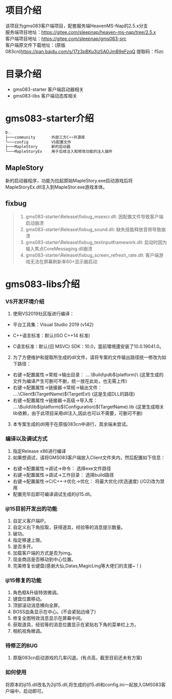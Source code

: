 # 项目介绍
该项目为gms083客户端项目，配套服务端HeavenMS-Nap的2.5.x分支  
服务端项目地址：https://gitee.com/sleepnap/heaven-ms-nap/tree/2.5.x  
客户端项目地址：https://gitee.com/sleepnap/gms083-src  
客户端原文件下载地址：(原版083cn)https://pan.baidu.com/s/17z3pBKu3jz5AOJmB9eFzqQ 提取码：f5zc

# 目录介绍
- gms083-starter 客户端启动器相关
- gms083-libs 客户端动态库相关
 

# gms083-starter介绍
~~~cpp
D:.
├───community 	    外部三方C++开源库
└───config		    VS配置文件
├───MapleStory      新的启动器
└───MapleStoryEx    用于后续注入和修改功能的注入插件 
~~~
 
## MapleStory
新的启动器程序，功能为拉起原始MapleStory.exe启动游戏后将MapleStoryEx.dll注入到MapleStor.exe游戏本体。

## fixbug
> 1. gms083-starter\Release\fixbug_msexcr.dll:              因配置文件导致客户端启动崩溃      
> 1. gms083-starter\Release\fixbug_sound.dll:               缺失技能释放音频导致崩溃      
> 1. gms083-starter\Release\fixbug_textinputframework.dll:  启动时因为输入焦点CoreMessaging.dll崩溃   
> 1. gms083-starter\Release\fixbug_screen_refresh_rate.dll: 客户端游戏无法在屏幕刷新率60+显示器启动


# gms083-libs介绍
### VS开发环境介绍
1. 使用VS2019社区版进行编译：
- 平台工具集：Visual Studio 2019 (v142)

- C++语言标准：默认(ISO C++14 标准)

- C语言标准：默认(旧 MSVC)
SDK：10.0，當前環境還安装了10.0.19041.0。
2. 为了方便维护和提取所生成的dll文件，请将专案的文件输出路径统一修改为如下路径：
- 右键->配置属性->常规->输出目录：    ..\..\Build\pdb\$(platform)\     (这里生成的文件为编译产生可删可不删，统一放在此处，也无需上传)
- 右键->配置属性->链接器->常规->输出文件：  ..\..\Client\$(TargetName)$(TargetExt)   (这是生成DLL的路径)
- 右键->配置属性->链接器->高级->导入库：  ..\..\Build\lib\$(platform)\$(Configuration)\$(TargetName).lib   (这里生成相关lib依赖，由于此项目采用dll注入,因此也可以不需要，可删可不删)
3. 本专案生成的dll用于在原版083cn中进行，其余端未尝试。

### 编译以及调试方式
1. 指定Release x86进行编译
2. 如果想调试，请将GMS083客户端放入Client文件夹内，然后配置如下信息：
- 右键->配置属性->调试->命令： 选择exe文件路径
- 右键->配置属性->调试->工作目录： 选择build路径
- 右键->配置属性->C/C++->优化->优化： 将最大优化(优选速度) (/O2)改为禁用
- 配置完毕后即可编译调试生成的ijl15.dll。

### ijl15目前开发出的功能
1. 自定义客户端IP。
2. 自定义右下角拾取，获得道具，经验等的消息提示数量。
3. 破功。
4. 指定移速上限。
5. 是否多开。
6. 加载客户端的方式是否为img。
7. 现金商店是否移动到中心位置。
8. 完美修复长键盘(感谢大仙,Datas,MagicLing等大佬们的支援~！)

### ijl15修复的功能
1. 角色框&升级特效微调。
2. 键盘位置移动。
3. 顶部滚动消息横向全屏。
4. BOSS血条显示在中心。(不会紧贴边缘了)
5. 修复全图特效消息显示在屏幕中间。
6. 获取道具，经验等的消息位置显示在紧贴右下角的菜单栏上方。
7. 相机视角微调。

### 待修正的BUG
1. 原版083cn启动游戏的几率闪退。(有点高，截至目前还未有方案)

### 如何使用
将原本的ijl15.dll改名为2ijl15.dll,将生成的ijl15.dll和config.ini一起放入GMS083客户端中，启动即可。